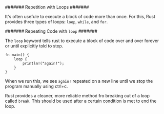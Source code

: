 ####### Repetition with Loops #######  

It's often usefule to execute a block of code more than once.  For this, Rust provides three types of loops: `loop`, `while`, and `for`.  

####### Repeating Code with `loop` #######  

The `loop` keyword tells rust to execute a block of code over and over forever or until explicitly told to stop.  

    fn main() {
        loop {
            println!("again!");
        }
    }

When we run this, we see `again!` repeated on a new line until we stop the program manually using ctrl+c.  

Rust provides a cleaner, more reliable method fro breaking out of a loop called `break`.  This should be used after a certain condition is met to end the loop.  

